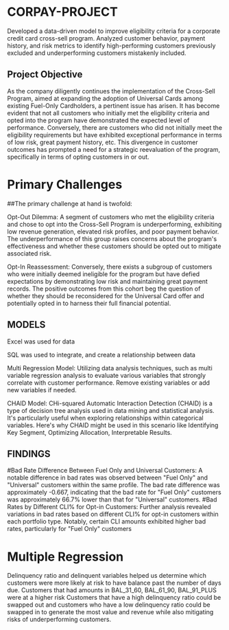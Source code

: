 # CORPAY-PROJECT
Developed a data-driven model to improve eligibility criteria for a corporate credit card cross-sell program. Analyzed customer behavior, payment history, and risk metrics to identify high-performing customers previously excluded and underperforming customers mistakenly included.
## Project Objective
As the company diligently continues the implementation of the Cross-Sell Program, aimed at
expanding the adoption of Universal Cards among existing Fuel-Only Cardholders, a pertinent
issue has arisen. It has become evident that not all customers who initially met the eligibility
criteria and opted into the program have demonstrated the expected level of performance.
Conversely, there are customers who did not initially meet the eligibility requirements but have
exhibited exceptional performance in terms of low risk, great payment history, etc. This
divergence in customer outcomes has prompted a need for a strategic reevaluation of the
program, specifically in terms of opting customers in or out.
# Primary Challenges
##The primary challenge at hand is twofold:

Opt-Out Dilemma: A segment of customers who met the eligibility criteria and chose to opt
into the Cross-Sell Program is underperforming, exhibiting low revenue generation, elevated
risk profiles, and poor payment behavior. The underperformance of this group raises concerns
about the program's effectiveness and whether these customers should be opted out to
mitigate associated risk.

Opt-In Reassessment: Conversely, there exists a subgroup of customers who were initially
deemed ineligible for the program but have defied expectations by demonstrating low risk and
maintaining great payment records. The positive outcomes from this cohort beg the question of
whether they should be reconsidered for the Universal Card offer and potentially opted in to
harness their full financial potential.

## MODELS
Excel was used for data 

SQL was used to integrate, and create a relationship between data

Multi Regression Model: Utilizing data analysis techniques, such as multi variable regression analysis to evaluate various variables that strongly correlate with customer performance. Remove existing variables or add new variables if needed.

CHAID Model: CHi-squared Automatic Interaction Detection (CHAID) is a type of decision tree analysis used in data mining and statistical analysis. It's particularly useful when exploring relationships within categorical variables. Here's why CHAID might be used in this scenario like Identifying Key Segment, Optimizing Allocation, Interpretable Results.


## FINDINGS

#Bad Rate Difference Between Fuel Only and Universal Customers:
  A notable difference in bad rates was observed between "Fuel Only" and "Universal" customers within the same profile.
  The bad rate difference was approximately -0.667, indicating that the bad rate for "Fuel Only" customers was approximately 66.7% lower than that for "Universal" customers.
#Bad Rates by Different CLI% for Opt-in Customers:
  Further analysis revealed variations in bad rates based on different CLI% for opt-in customers within each portfolio type.
  Notably, certain CLI amounts exhibited higher bad rates, particularly for "Fuel Only" customers
# Multiple Regression 
  Delinquency ratio and delinquent variables helped us determine which customers were more likely at risk to have balance past the number of days due.
  Customers that had amounts in BAL_31_60, BAL_61_90, BAL_91_PLUS were at a higher risk 
  Customers that have a high delinquency ratio could be swapped out and customers who have a low delinquency ratio could be swapped in to generate the most value and revenue while also mitigating risks of underperforming customers.


